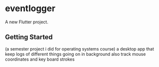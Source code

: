 # eventlogger

A new Flutter project.

## Getting Started
(a semester project i did for operating systems course)
a desktop app that keep logs of different things going on in background also track mouse coordinates and key board strokes
